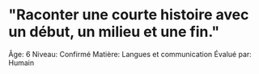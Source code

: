 # "Raconter une courte histoire avec un début, un milieu et une fin."

Âge: 6
Niveau: Confirmé
Matière: Langues et communication
Évalué par: Humain